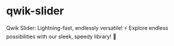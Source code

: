 # qwik-slider
Qwik Slider: Lightning-fast, endlessly versatile! ⚡️ Explore endless possibilities with our sleek, speedy library! 💫
